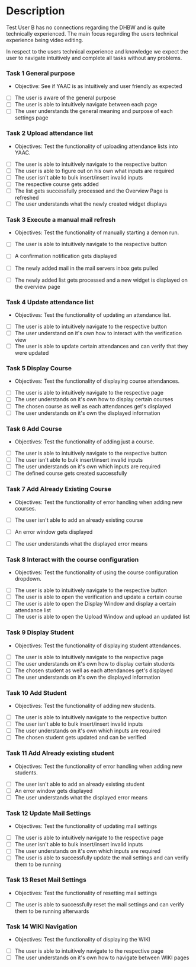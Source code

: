 # Description
Test User B has no connections regarding the DHBW and is quite technically experienced. The main focus regarding the users technical experience being video editing.

In respect to the users technical experience and knowledge we expect the user to navigate intuitively and complete all tasks without any problems. 

### Task 1 General purpose
- Objective: See if YAAC is as intuitively and user friendly as expected
- [ ] The user is aware of the general purpose
- [ ] The user is able to intuitively navigate between each page
- [ ] The user understands the general meaning and purpose of each settings page

### Task 2 Upload attendance list
- Objectives: Test the functionality of uploading attendance lists into YAAC.
- [ ] The user is able to intuitively navigate to the respective button
- [ ] The user is able to figure out on his own what inputs are required
- [ ] The user isn't able to bulk insert/insert invalid inputs
- [ ] The respective course gets added
- [ ] The list gets successfully processed and the Overview Page is refreshed
- [ ] The user understands what the newly created widget displays

### Task 3 Execute a manual mail refresh
- Objectives: Test the functionality of manually starting a demon run.
- [ ] The user is able to intuitively navigate to the respective button
- [ ] A confirmation notification gets displayed
- [ ] The newly added mail in the mail servers inbox gets pulled
- [ ] The newly added list gets processed and a new widget is displayed on the overview page


### Task 4 Update attendance list
- Objectives: Test the functionality of updating an attendance list.
- [ ] The user is able to intuitively navigate to the respective button
- [ ] The user understand on it's own how to interact with the verification view
- [ ] The user is able to update certain attendances and can verify that they were updated

### Task 5 Display Course 
- Objectives: Test the functionality of displaying course attendances.
- [ ] The user is able to intuitively navigate to the respective page
- [ ] The user understands on it's own how to display certain courses
- [ ] The chosen course as well as each attendances get's displayed
- [ ] The user understands on it's own the displayed information

### Task 6 Add Course 
- Objectives: Test the functionality of adding just a course.
- [ ] The user is able to intuitively navigate to the respective button
- [ ] The user isn't able to bulk insert/insert invalid inputs
- [ ] The user understands on it's own which inputs are required
- [ ] The defined course gets created successfully

### Task 7 Add Already Existing Course 
- Objectives: Test the functionality of error handling when adding new courses.
- [ ] The user isn't able to add an already existing course
- [ ] An error window gets displayed
- [ ] The user understands what the displayed error means


### Task 8 Interact with the course configuration
- Objectives: Test the functionality of using the course configuration dropdown.
- [ ] The user is able to intuitively navigate to the respective button
- [ ] The user is able to open the verification and update a certain course
- [ ] The user is able to open the Display Window and display a certain attendance list
- [ ] The user is able to open the Upload Window and upload an updated list

### Task 9 Display Student
- Objectives: Test the functionality of displaying student attendances.
- [ ] The user is able to intuitively navigate to the respective page
- [ ] The user understands on it's own how to display certain students
- [ ] The chosen student as well as each attendances get's displayed
- [ ] The user understands on it's own the displayed information

### Task 10 Add Student
- Objectives: Test the functionality of adding new students.
- [ ] The user is able to intuitively navigate to the respective button
- [ ] The user isn't able to bulk insert/insert invalid inputs
- [ ] The user understands on it's own which inputs are required
- [ ] The chosen student gets updated and can be verified

### Task 11 Add Already existing student
- Objectives: Test the functionality of error handling when adding new students.
- [ ] The user isn't able to add an already existing student
- [ ] An error window gets displayed
- [ ] The user understands what the displayed error means

### Task 12 Update Mail Settings
- Objectives: Test the functionality of updating mail settings
- [ ] The user is able to intuitively navigate to the respective page
- [ ] The user isn't able to bulk insert/insert invalid inputs
- [ ] The user understands on it's own which inputs are required
- [ ] The user is able to successfully update the mail settings and can verify them to be running

### Task 13 Reset Mail Settings
- Objectives: Test the functionality of resetting mail settings
- [ ] The user is able to successfully reset the mail settings and can verify them to be running afterwards

### Task 14 WIKI Navigation
- Objectives: Test the functionality of displaying the WIKI
- [ ] The user is able to intuitively navigate to the respective page
- [ ] The user understands on it's own how to navigate between WIKI pages